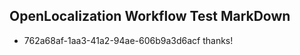 ## OpenLocalization Workflow Test MarkDown

* 762a68af-1aa3-41a2-94ae-606b9a3d6acf 
thanks!



<!--HONumber=Jan16_HO3-->
